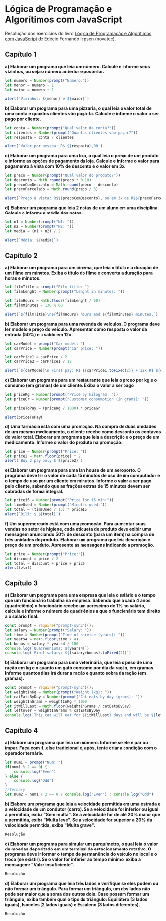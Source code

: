 # Lógica de Programação e Algorítimos com JavaScript

Resolução dos exercícios do livro [Lógica de Programação e Algorítimos com JavaScript](https://www.novatec.com.br/livros/logica-programacao-algoritmos-com-javascript-2ed/) de Edécio Fernando Iepsen (novatec).

## Capítulo 1

**a) Elaborar um programa que leia um número. Calcule e informe seus vizinhos, ou seja o número anterior e posterior.**

```javascript
let numero = Number(prompt("Número:"))
let menor = numero - 1
let maior = numero + 1

alert(`Vizinhos: ${menor} e ${maior}`)
```
**b) Elaborar um programa para uma pizzaria, o qual leia o valor total de uma conta e quantos clientes vão pagá-la. Calcule e informe o valor a ser pago por cliente.**

```javascript
let conta = Number(prompt("Qual valor da conta?"))
let clientes = Number(prompt("Quantos clientes vão pagar?"))
let resposta = conta / clientes

alert(`Valor por pessoa: R$ ${resposta},00`)
```

**c) Elaborar um programa para uma loja, o qual leia o preço de um produto e informe as opções de pagamento da loja. Calcule e informe o valor para pagamento à vista com 10% de desconto e o valor em 3x.**

```javascript
let preco = Number(prompt("Qual valor do produto?"))
let desconto = Math.round(preco * 0.10)
let precoComDesconto = Math.round(preco - desconto)
let precoParcelado = Math.round(preco / 3)

alert(`Preço à vista: R$${precoComDesconto}, ou em 3x de R$${precoParcelado}, sem júros`)
```

**d) Elaborar um programa que leia 2 notas de um aluno em uma disciplina. Calcule e informe a média das notas.**

```javascript
let n1 = Number(prompt("N1: "))
let n2 = Number(prompt("N2: "))
let media = (n1 + n2) / 2

alert(`Média: ${media}`)
```
## Capítulo 2

**a) Elaborar um programa para um cinema, que leia o título e a duração de um filme em minutos. Exiba o título do filme e converta a duração para horas e minutos.**

```javascript
let filmTitle = prompt("Film title: ")
let filmLenght = Number(prompt("Lenght in minutes: "))

let filmHours = Math.floor(filmLenght / 60)
let filmMinutes = 130 % 60

alert(`${filmTitle}\n${filmHours} hours and ${filmMinutes} minutes.`)
```

**b) Elaborar um programa para uma revenda de veículos. O programa deve ler modelo e preço do veículo. Apresentar como resposta o valor da entrada (50%) e o saldo em 12x.**

```javascript
let carModel = prompt("Car model: ")
let carPrice = Number(prompt("Car price: "))

let carPrice1 = carPrice / 2
let carPrice2 = carPrice1 / 12

alert(`${carModel}\n First pay: R$ ${carPrice1.toFixed(2)} + 12x R$ ${carPrice2.toFixed(2)}`)
```

**c) Elaborar um programa para um restaurante que leia o prceo por kg e o consumo (em gramas) de um cliente. Exiba o valor a ser pago**

```javascript
let priceKg = Number(prompt("Price by kilogram: "))
let priceGr = Number(prompt("Customer consumption (in grams): "))

let priceToPay = (priceKg / 1000) * priceGr

alert(priceToPay)
```

**d) Uma farmácia está com uma promoção. Na compra de duas unidades de um mesmo medicamento, o cliente recebe como desconto os centavos do valor total. Elaborar um programa que leia a descrição e o preço de um medicamento. Informe o valor do produto na promoção.**

```javascript
let price = Number(prompt("Price: "))
let price2 = Math.floor(price) * 2
alert(`Buy 2 pay only $ ${price2}`)
```
**e) Elaborar um programa para uma lan house de um aeroporto. O programa deve ler o valor de cada 15 minutos de uso de um computador e o tempo de uso por um cliente em minutos. Informe o valor a ser pago pelo cliente, sabendo que as frações extras de 15 minutos devem ser cobradas de forma integral.**

```javascript
let price15 = Number(prompt("Price for 15 min:"))
let timeUsed = Number(prompt("Minutes used:"))
let total = (timeUsed / 15) * price15
alert(`Bill: $ ${total}`)
```

**f) Um supermercado está com uma promoção. Para aumentar suas vendas no setor de higiene, cada etiqueta de produto deve exibir uma mensagem anunciando 50% de desconto (para um item) na compra de três unidades do produto. Elaborar um programa que leia descrição e preço de um produto. Apresente as mensagens indicando a promoção.**

```javascript
let price = Number(prompt("Price:"))
let discount = price / 2
let total = discount + price + price
alert(total)
```
## Capítulo 3

**a) Elaborar um programa para uma empresa que leia o salário e o tempo que um funcionário trabalha na empresa. Sabendo que a cada 4 anos (quadreiênio) o funcionário recebe um acréscimo de 1% no salário, calcule e informe o número de quadriênios a que o funcionário tem direito a o salário final.**

```javascript
const prompt = require("prompt-sync")();
let salary = Number(prompt("Salary: "))
let time = Number(prompt("Time of service (years): "))
let years4 = Math.floor(time / 4)
let bonus = salary * years4 / 100
console.log(`Quadrenniums: ${years4}`)
console.log(`Final salary: ${(salary+bonus).toFixed(2)}`)
```

**b) Elaborar um programa para uma veterinária, que leia o peso de uma ração em kg e o quanto um gato consome por dia da ração, em gramas. Informe quantos dias irá durar a racão e quanto sobra da ração (em gramas).**

```javascript
const prompt = require("prompt-sync")();
let weightInKg = Number(prompt("Weight (kg): "))
let catEatsByDay = Number(prompt("Cat eats by day (grams): "))
let weightInGrams = weightInKg * 1000
let itWillLast = Math.floor(weightInGrams / catEatsByDay)
let leftover = weightInGrams % catEatsByDay
console.log(`This cat will eat for ${itWillLast} days and will be ${leftover} grams of leftover`)
```

## Capítulo 4

**a) Elabore um programa que leia um número. Informe se ele é par ou ímpar. Faça com if..else tradicional e, após, tente criar a condição com o operador ternário.**

```javascript
let num1 = prompt("Num: ")
if(num1 % 2 == 0) {
    console.log("Even")
} else {
    console.log("Odd")
}
//Ternary
let num2 = num1 % 2 == 0 ? console.log("Even") : console.log("Odd")
```

**b) Elabore um programa que leia a velocidade permitida em uma estrada e a velocidade de um condutor (carro). Se a velocidade for inferior ou igual à permitida, exiba "Sem multa". Se a velocidade for de até 20% maior que a permitida, exiba "Multa leve". Se a velocidade for superior a 20% da velocidade permitida, exiba "Multa grave".**

```javascript
Resolução
```

**c) Elaborar um programa para simular um parquímetro, o qual leia o valor de moedas depositado em um terminal de estacionamento rotativo. O programa deve informar o tempo de permanência do veículo no local e o troco (se existir). Se o valor for inferior ao tempo mínimo, exiba a mensagem: "Valor insuficiente".**

```javascript
Resolução
```

**d) Elaborar um programa que leia três lados e verifique se eles podem ou não formar um triângulo. Para formar um triângulo, um dos lados não pode ser maior que a soma dos outros dois. Caso possam formar um triângulo, exiba também qual o tipo do triângulo: Equilátero (3 lados iguais), Isóceles (2 lados iguais) e Escaleno (3 lados diferentes).**

```javascript
Resolução
```
